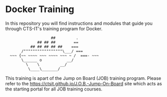# Docker Training

In this repository you will find instructions and modules that guide you through CTS-IT's training program for Docker. 


                        ##         .
                  ## ## ##        ==
               ## ## ## ## ##    ===
           /"""""""""""""""""\___/ ===
      ~~~ {~~ ~~~~ ~~~ ~~~~ ~~~ ~ /  ===- ~~~
           \______ o           __/
             \    \         __/
              \____\_______/

This training is apart of the Jump on Board (JOB) training program. Please refer to the https://ctsit.github.io/J.O.B.-Jump-On-Board site which acts as the starting portal for all JOB training courses.
